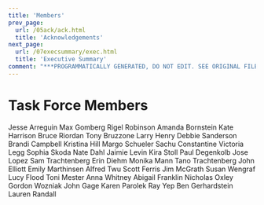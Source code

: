 ```yaml
---
title: 'Members'
prev_page:
  url: /05ack/ack.html
  title: 'Acknowledgements'
next_page:
  url: /07execsummary/exec.html
  title: 'Executive Summary'
comment: "***PROGRAMMATICALLY GENERATED, DO NOT EDIT. SEE ORIGINAL FILES IN /content***"
---
```

# Task Force Members

Jesse Arreguin
Max Gomberg
Rigel Robinson
Amanda Bornstein
Kate Harrison
Bruce Riordan
Tony Bruzzone
Larry Henry
Debbie Sanderson
Brandi Campbell
Kristina Hill
Margo Schueler
Sachu Constantine
Victoria Legg
Sophia Skoda
Nate Dahl
Jaimie Levin
Kira Stoll
Paul Degenkolb
Jose Lopez
Sam Trachtenberg
Erin Diehm
Monika Mann
Tano Trachtenberg
John Elliott
Emily Marthinsen
Alfred Twu
Scott Ferris
Jim McGrath
Susan Wengraf
Lucy Flood
Toni Mester
Anna Whitney
Abigail Franklin
Nicholas Oxley
Gordon Wozniak
John Gage
Karen Parolek
Ray Yep
Ben Gerhardstein
Lauren Randall
